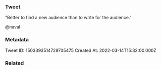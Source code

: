 ### Tweet
"Better to find a new audience than to write for the audience." 

@naval

### Metadata
Tweet ID: 1503393514729705475
Created At: 2022-03-14T15:32:00.000Z

### Related

